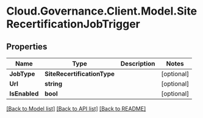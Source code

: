 # Cloud.Governance.Client.Model.SiteRecertificationJobTrigger
## Properties

Name | Type | Description | Notes
------------ | ------------- | ------------- | -------------
**JobType** | **SiteRecertificationType** |  | [optional] 
**Url** | **string** |  | [optional] 
**IsEnabled** | **bool** |  | [optional] 

[[Back to Model list]](../README.md#documentation-for-models) [[Back to API list]](../README.md#documentation-for-api-endpoints) [[Back to README]](../README.md)

